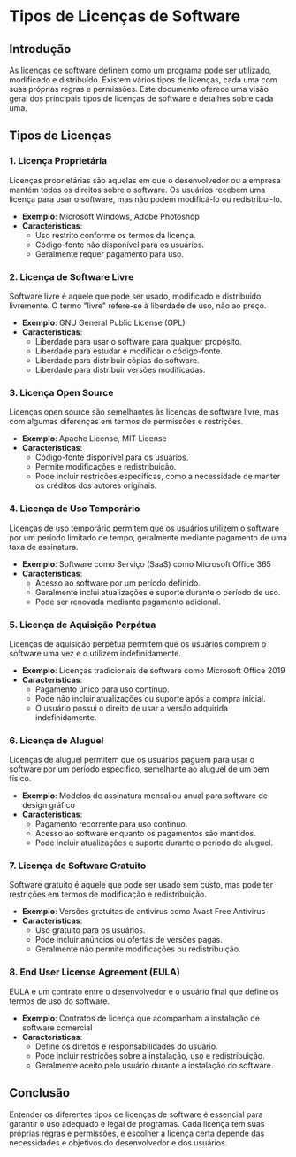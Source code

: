 # Tipos de Licenças de Software

## Introdução
As licenças de software definem como um programa pode ser utilizado, modificado e distribuído. Existem vários tipos de licenças, cada uma com suas próprias regras e permissões. Este documento oferece uma visão geral dos principais tipos de licenças de software e detalhes sobre cada uma.

## Tipos de Licenças

### 1. Licença Proprietária
Licenças proprietárias são aquelas em que o desenvolvedor ou a empresa mantém todos os direitos sobre o software. Os usuários recebem uma licença para usar o software, mas não podem modificá-lo ou redistribuí-lo.

- **Exemplo**: Microsoft Windows, Adobe Photoshop
- **Características**:
  - Uso restrito conforme os termos da licença.
  - Código-fonte não disponível para os usuários.
  - Geralmente requer pagamento para uso.

### 2. Licença de Software Livre
Software livre é aquele que pode ser usado, modificado e distribuído livremente. O termo "livre" refere-se à liberdade de uso, não ao preço.

- **Exemplo**: GNU General Public License (GPL)
- **Características**:
  - Liberdade para usar o software para qualquer propósito.
  - Liberdade para estudar e modificar o código-fonte.
  - Liberdade para distribuir cópias do software.
  - Liberdade para distribuir versões modificadas.

### 3. Licença Open Source
Licenças open source são semelhantes às licenças de software livre, mas com algumas diferenças em termos de permissões e restrições.

- **Exemplo**: Apache License, MIT License
- **Características**:
  - Código-fonte disponível para os usuários.
  - Permite modificações e redistribuição.
  - Pode incluir restrições específicas, como a necessidade de manter os créditos dos autores originais.

### 4. Licença de Uso Temporário
Licenças de uso temporário permitem que os usuários utilizem o software por um período limitado de tempo, geralmente mediante pagamento de uma taxa de assinatura.

- **Exemplo**: Software como Serviço (SaaS) como Microsoft Office 365
- **Características**:
  - Acesso ao software por um período definido.
  - Geralmente inclui atualizações e suporte durante o período de uso.
  - Pode ser renovada mediante pagamento adicional.

### 5. Licença de Aquisição Perpétua
Licenças de aquisição perpétua permitem que os usuários comprem o software uma vez e o utilizem indefinidamente.

- **Exemplo**: Licenças tradicionais de software como Microsoft Office 2019
- **Características**:
  - Pagamento único para uso contínuo.
  - Pode não incluir atualizações ou suporte após a compra inicial.
  - O usuário possui o direito de usar a versão adquirida indefinidamente.

### 6. Licença de Aluguel
Licenças de aluguel permitem que os usuários paguem para usar o software por um período específico, semelhante ao aluguel de um bem físico.

- **Exemplo**: Modelos de assinatura mensal ou anual para software de design gráfico
- **Características**:
  - Pagamento recorrente para uso contínuo.
  - Acesso ao software enquanto os pagamentos são mantidos.
  - Pode incluir atualizações e suporte durante o período de aluguel.

### 7. Licença de Software Gratuito
Software gratuito é aquele que pode ser usado sem custo, mas pode ter restrições em termos de modificação e redistribuição.

- **Exemplo**: Versões gratuitas de antivírus como Avast Free Antivirus
- **Características**:
  - Uso gratuito para os usuários.
  - Pode incluir anúncios ou ofertas de versões pagas.
  - Geralmente não permite modificações ou redistribuição.

### 8. End User License Agreement (EULA)
EULA é um contrato entre o desenvolvedor e o usuário final que define os termos de uso do software.

- **Exemplo**: Contratos de licença que acompanham a instalação de software comercial
- **Características**:
  - Define os direitos e responsabilidades do usuário.
  - Pode incluir restrições sobre a instalação, uso e redistribuição.
  - Geralmente aceito pelo usuário durante a instalação do software.

## Conclusão
Entender os diferentes tipos de licenças de software é essencial para garantir o uso adequado e legal de programas. Cada licença tem suas próprias regras e permissões, e escolher a licença certa depende das necessidades e objetivos do desenvolvedor e dos usuários.

